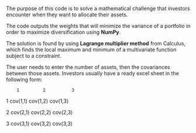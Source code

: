 The purpose of this code is to solve a mathematical challenge that investors encounter when they want to allocate their assets. 

The code outputs the weights that will minimize the variance of a portfolio in order to maximize diversification using **NumPy**. 

The solution is found by using **Lagrange multiplier method** from Calculus, which finds the local maximum and minimum of a multivariate function
subject to a constraint. 

The user needs to enter the number of assets, then the covariances between those assets. 
Investors usually have a ready excel sheet in the following form: 

        1         2          3
      
1     cov(1,1)  cov(1,2)   cov(1,3)


2     cov(2,1)  cov(2,2)   cov(2,3)


3     cov(3,1)  cov(3,2)   cov(3,3)



